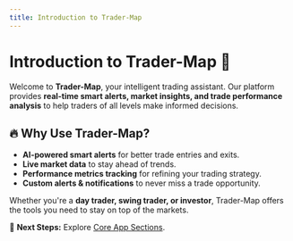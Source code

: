 ```yaml
---
title: Introduction to Trader-Map
---
```


# Introduction to Trader-Map 📍

Welcome to **Trader-Map**, your intelligent trading assistant. Our platform provides **real-time smart alerts, market insights, and trade performance analysis** to help traders of all levels make informed decisions.

## 🔥 Why Use Trader-Map?
- **AI-powered smart alerts** for better trade entries and exits.
- **Live market data** to stay ahead of trends.
- **Performance metrics tracking** for refining your trading strategy.
- **Custom alerts & notifications** to never miss a trade opportunity.

Whether you're a **day trader, swing trader, or investor**, Trader-Map offers the tools you need to stay on top of the markets.

📌 **Next Steps:** Explore [Core App Sections](core-app-sections).

